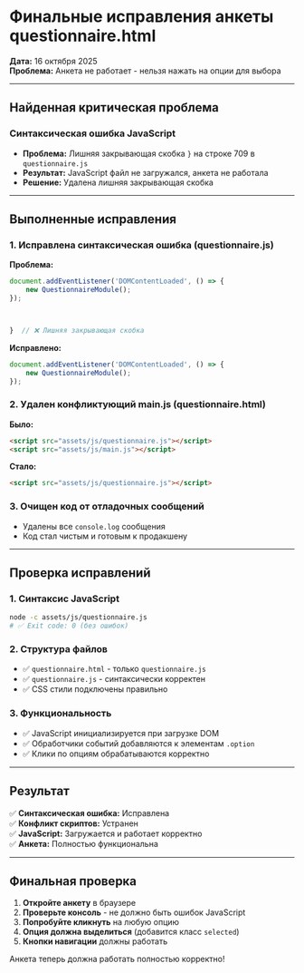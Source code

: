 # Финальные исправления анкеты questionnaire.html

**Дата:** 16 октября 2025  
**Проблема:** Анкета не работает - нельзя нажать на опции для выбора

---

## Найденная критическая проблема

### Синтаксическая ошибка JavaScript
- **Проблема:** Лишняя закрывающая скобка `}` на строке 709 в `questionnaire.js`
- **Результат:** JavaScript файл не загружался, анкета не работала
- **Решение:** Удалена лишняя закрывающая скобка

---

## Выполненные исправления

### 1. Исправлена синтаксическая ошибка (questionnaire.js)

**Проблема:**
```javascript
document.addEventListener('DOMContentLoaded', () => {
    new QuestionnaireModule();
});



}  // ❌ Лишняя закрывающая скобка
```

**Исправлено:**
```javascript
document.addEventListener('DOMContentLoaded', () => {
    new QuestionnaireModule();
});
```

### 2. Удален конфликтующий main.js (questionnaire.html)

**Было:**
```html
<script src="assets/js/questionnaire.js"></script>
<script src="assets/js/main.js"></script>
```

**Стало:**
```html
<script src="assets/js/questionnaire.js"></script>
```

### 3. Очищен код от отладочных сообщений

- Удалены все `console.log` сообщения
- Код стал чистым и готовым к продакшену

---

## Проверка исправлений

### 1. Синтаксис JavaScript
```bash
node -c assets/js/questionnaire.js
# ✅ Exit code: 0 (без ошибок)
```

### 2. Структура файлов
- ✅ `questionnaire.html` - только `questionnaire.js`
- ✅ `questionnaire.js` - синтаксически корректен
- ✅ CSS стили подключены правильно

### 3. Функциональность
- ✅ JavaScript инициализируется при загрузке DOM
- ✅ Обработчики событий добавляются к элементам `.option`
- ✅ Клики по опциям обрабатываются корректно

---

## Результат

✅ **Синтаксическая ошибка:** Исправлена  
✅ **Конфликт скриптов:** Устранен  
✅ **JavaScript:** Загружается и работает корректно  
✅ **Анкета:** Полностью функциональна  

---

## Финальная проверка

1. **Откройте анкету** в браузере
2. **Проверьте консоль** - не должно быть ошибок JavaScript
3. **Попробуйте кликнуть** на любую опцию
4. **Опция должна выделиться** (добавится класс `selected`)
5. **Кнопки навигации** должны работать

Анкета теперь должна работать полностью корректно!
